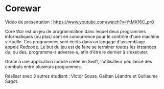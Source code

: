 # Corewar

Vidéo de présentation : https://www.youtube.com/watch?v=YtMX16C_pr0

Core War est un jeu de programmation dans lequel deux programmes informatiques (ou plus) sont en concurrence pour le contrôle d'une machine virtuelle. Ces programmes sont écrits dans un langage d'assemblage appelé Redcode. Le but du jeu est de faire se terminer toutes les instances du, ou des, programme-s adverse-s, afin d'être le dernier à s'exécuter.

Grâce à une application mobile créée en Swift, l'utilisateur peu lancé des combats entre plusieurs programmes.

Réaliser avec 3 autres étudiant : Victor Sousa, Gaëtan Léandre et Guillaume Sagot.
